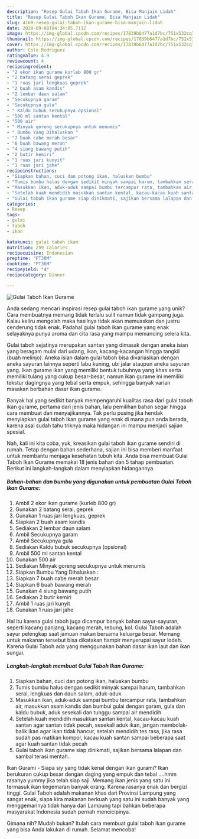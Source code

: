 ```yaml
---
description: "Resep Gulai Taboh Ikan Gurame, Bisa Manjain Lidah"
title: "Resep Gulai Taboh Ikan Gurame, Bisa Manjain Lidah"
slug: 4169-resep-gulai-taboh-ikan-gurame-bisa-manjain-lidah
date: 2020-09-08T04:34:05.711Z
image: https://img-global.cpcdn.com/recipes/17839b6477a1d7bc/751x532cq70/gulai-taboh-ikan-gurame-foto-resep-utama.jpg
thumbnail: https://img-global.cpcdn.com/recipes/17839b6477a1d7bc/751x532cq70/gulai-taboh-ikan-gurame-foto-resep-utama.jpg
cover: https://img-global.cpcdn.com/recipes/17839b6477a1d7bc/751x532cq70/gulai-taboh-ikan-gurame-foto-resep-utama.jpg
author: Cole Rodriguez
ratingvalue: 4.9
reviewcount: 4
recipeingredient:
- "2 ekor ikan gurame kurleb 800 gr"
- "2 batang serai geprek"
- "1 ruas jari lengkuas geprek"
- "2 buah asam kandis"
- "2 lembar daun salam"
- "Secukupnya garam"
- "Secukupnya gula"
- " Kaldu bubuk secukupnya opsional"
- "500 ml santan kental"
- "500 air"
- " Minyak goreng secukupnya untuk menumis"
- " Bumbu Yang Dihaluskan "
- "7 buah cabe merah besar"
- "6 buah bawang merah"
- "4 siung bawang putih"
- "2 butir kemiri"
- "1 ruas jari kunyit"
- "1 ruas jari jahe"
recipeinstructions:
- "Siapkan bahan, cuci dan potong ikan, haluskan bumbu"
- "Tumis bumbu halus dengan sedikit minyak sampai harum, tambahkan serai, lengkuas dan daun salam, aduk-aduk"
- "Masukkan ikan, aduk-aduk sampai bumbu tercampur rata, tambahkan air, masukkan asam kandis dan bumbui gulai dengan garam, gula dan kaldu bubuk, aduk sesekali dan tunggu sampai air mendidih"
- "Setelah kuah mendidih masukkan santan kental, kacau-kacau kuah santan agar santan tidak pecah, sesekali aduk ikan, jangan membolak-balik ikan agar ikan tidak hancur, setelah mendidih tes rasa, jika rasa sudah pas matikan kompor, kacau kuah santan sampai beberapa saat agar kuah santan tidak pecah"
- "Gulai taboh ikan gurame siap dinikmati, sajikan bersama lalapan dan sambal terasi mentah.."
categories:
- Resep
tags:
- gulai
- taboh
- ikan

katakunci: gulai taboh ikan 
nutrition: 259 calories
recipecuisine: Indonesian
preptime: "PT38M"
cooktime: "PT36M"
recipeyield: "4"
recipecategory: Dinner

---
```



![Gulai Taboh Ikan Gurame](https://img-global.cpcdn.com/recipes/17839b6477a1d7bc/751x532cq70/gulai-taboh-ikan-gurame-foto-resep-utama.jpg)

Anda sedang mencari inspirasi resep gulai taboh ikan gurame yang unik? Cara membuatnya memang tidak terlalu sulit namun tidak gampang juga. Kalau keliru mengolah maka hasilnya tidak akan memuaskan dan justru cenderung tidak enak. Padahal gulai taboh ikan gurame yang enak selayaknya punya aroma dan cita rasa yang mampu memancing selera kita.

Gulai taboh sejatinya merupakan santan yang dimasak dengan aneka isian yang beragam mulai dari udang, ikan, kacang-kacangan hingga tangkil (buah melinjo). Aneka isian dalam gulai taboh bisa divariasikan dengan aneka sayuran lainnya seperti labu kuning, ubi jalar ataupun aneka sayuran yang. Ikan gurame ikan yang memiliki bentuk tubuhnya yang khas serta memiliki tulang yang cukup besar-besar, namun ikan gurame ini memiliki tekstur dagingnya yang tebal serta empuk, sehingga banyak varian masakan berbahan dasar ikan gurame.

Banyak hal yang sedikit banyak mempengaruhi kualitas rasa dari gulai taboh ikan gurame, pertama dari jenis bahan, lalu pemilihan bahan segar hingga cara membuat dan menyajikannya. Tak perlu pusing jika hendak menyiapkan gulai taboh ikan gurame yang enak di mana pun anda berada, karena asal sudah tahu triknya maka hidangan ini mampu menjadi sajian spesial.


Nah, kali ini kita coba, yuk, kreasikan gulai taboh ikan gurame sendiri di rumah. Tetap dengan bahan sederhana, sajian ini bisa memberi manfaat untuk membantu menjaga kesehatan tubuh kita. Anda bisa membuat Gulai Taboh Ikan Gurame memakai 18 jenis bahan dan 5 tahap pembuatan. Berikut ini langkah-langkah dalam menyiapkan hidangannya.

<!--inarticleads1-->

##### Bahan-bahan dan bumbu yang digunakan untuk pembuatan Gulai Taboh Ikan Gurame:

1. Ambil 2 ekor ikan gurame (kurleb 800 gr)
1. Gunakan 2 batang serai, geprek
1. Gunakan 1 ruas jari lengkuas, geprek
1. Siapkan 2 buah asam kandis
1. Sediakan 2 lembar daun salam
1. Ambil Secukupnya garam
1. Ambil Secukupnya gula
1. Sediakan  Kaldu bubuk secukupnya (opsional)
1. Ambil 500 ml santan kental
1. Gunakan 500 air
1. Sediakan  Minyak goreng secukupnya untuk menumis
1. Siapkan  Bumbu Yang Dihaluskan :
1. Siapkan 7 buah cabe merah besar
1. Siapkan 6 buah bawang merah
1. Gunakan 4 siung bawang putih
1. Sediakan 2 butir kemiri
1. Ambil 1 ruas jari kunyit
1. Gunakan 1 ruas jari jahe


Hal itu karena gulai taboh juga dicampur banyak bahan sayur-sayuran, seperti kacang panjang, kacang merah, rebung, kol. Gulai Taboh adalah sayur pelengkap saat jamuan makan bersama keluarga besar. Memang untuk makanan tersebut bisa dikatakan hampir menyerupai sayur lodeh. Karena Gulai Taboh ada yang menggunakan bahan dasar ikan laut dan ikan sungai. 

<!--inarticleads2-->

##### Langkah-langkah membuat Gulai Taboh Ikan Gurame:

1. Siapkan bahan, cuci dan potong ikan, haluskan bumbu
1. Tumis bumbu halus dengan sedikit minyak sampai harum, tambahkan serai, lengkuas dan daun salam, aduk-aduk
1. Masukkan ikan, aduk-aduk sampai bumbu tercampur rata, tambahkan air, masukkan asam kandis dan bumbui gulai dengan garam, gula dan kaldu bubuk, aduk sesekali dan tunggu sampai air mendidih
1. Setelah kuah mendidih masukkan santan kental, kacau-kacau kuah santan agar santan tidak pecah, sesekali aduk ikan, jangan membolak-balik ikan agar ikan tidak hancur, setelah mendidih tes rasa, jika rasa sudah pas matikan kompor, kacau kuah santan sampai beberapa saat agar kuah santan tidak pecah
1. Gulai taboh ikan gurame siap dinikmati, sajikan bersama lalapan dan sambal terasi mentah..


Ikan Gurami - Siapa siy yang tidak kenal dengan ikan gurami? Ikan berukuran cukup besar dengan daging yang empuk dan tebal ….hmm rasanya yummy jika telah siap saji. Memang ikan jenis yang satu ini termasuk ikan kegemaran banyak orang. Karena rasanya enak dan bergizi tinggi. Gulai Taboh adalah makanan khas dari Provinsi Lampung yang sangat enak, siapa kira makanan berkuah yang satu ini sudah banyak yang menggemarinya tidak hanya dari Lampung tapi bahkan beberapa masyarakat Indonesia sudah pernah mencicipinya. 

Gimana nih? Mudah bukan? Itulah cara membuat gulai taboh ikan gurame yang bisa Anda lakukan di rumah. Selamat mencoba!
